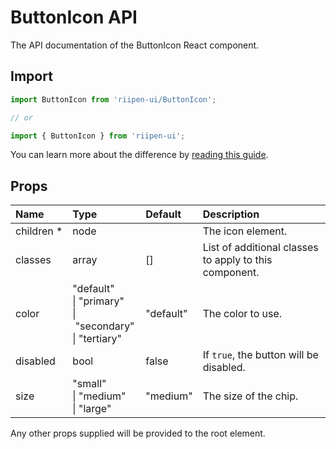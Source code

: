 <!--- This documentation is automatically generated, do not try to edit it. -->

# ButtonIcon API

<p class="description">The API documentation of the ButtonIcon React component.</p>

## Import

```js
import ButtonIcon from 'riipen-ui/ButtonIcon';

// or

import { ButtonIcon } from 'riipen-ui';
```

You can learn more about the difference by [reading this guide](/guides/bundle-size).

## Props

| Name | Type | Default | Description |
|:-----|:-----|:--------|:------------|
| <span class="prop-name required">children&nbsp;*</span> | <span class="prop-type">node</span> |  | The icon element. |
| <span class="prop-name">classes</span> | <span class="prop-type">array</span> | <span class="prop-default">[]</span> | List of additional classes to apply to this component. |
| <span class="prop-name">color</span> | <span class="prop-type">"default"<br>&#124;&nbsp;"primary"<br>&#124;&nbsp;"secondary"<br>&#124;&nbsp;"tertiary"</span> | <span class="prop-default">"default"</span> | The color to use. |
| <span class="prop-name">disabled</span> | <span class="prop-type">bool</span> | <span class="prop-default">false</span> | If `true`, the button will be disabled. |
| <span class="prop-name">size</span> | <span class="prop-type">"small"<br>&#124;&nbsp;"medium"<br>&#124;&nbsp;"large"</span> | <span class="prop-default">"medium"</span> | The size of the chip. |


Any other props supplied will be provided to the root element.